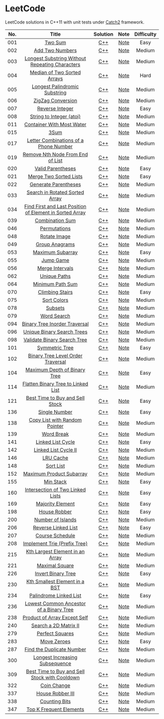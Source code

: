 # LeetCode

LeetCode solutions in C++11 with unit tests under [Catch2](https://github.com/catchorg/Catch2) framework.

| No.  |                            Title                             |                           Solution                           |                             Note                             | Difficulty |
| :--: | :----------------------------------------------------------: | :----------------------------------------------------------: | :----------------------------------------------------------: | :--------: |
| 001  |      [Two Sum](https://leetcode.com/problems/two-sum/)       |        [C++](./Problems/001.%20Two%20Sum/solution.h)         |        [Note](./Problems/001.%20Two%20Sum/README.md)         |    Easy    |
| 002  | [Add Two Numbers](https://leetcode.com/problems/add-two-numbers/) |   [C++](./Problems/002.%20Add%20Two%20Numbers/solution.h)    |   [Note](./Problems/002.%20Add%20Two%20Numbers/README.md)    |   Medium   |
| 003  | [Longest Substring Without Repeating Characters](https://leetcode.com/problems/longest-substring-without-repeating-characters/) | [C++](./Problems/003.%20Longest%20Substring%20Without%20Repeating%20Characters/solution.h) | [Note](./Problems/003.%20Longest%20Substring%20Without%20Repeating%20Characters/README.md) |   Medium   |
| 004  | [Median of Two Sorted Arrays](https://leetcode.com/problems/median-of-two-sorted-arrays/) | [C++](./Problems/004.%20Median%20of%20Two%20Sorted%20Arrays/solution.h) | [Note](./Problems/004.%20Median%20of%20Two%20Sorted%20Arrays/README.md) |    Hard    |
| 005  | [Longest Palindromic Substring](https://leetcode.com/problems/longest-palindromic-substring/) | [C++](./Problems/005.%20Longest%20Palindromic%20Substring/solution.h) | [Note](./Problems/005.%20Longest%20Palindromic%20Substring/README.md) |   Medium   |
| 006  | [ZigZag Conversion](https://leetcode.com/problems/zigzag-conversion/) |   [C++](./Problems/006.%20ZigZag%20Conversion/solution.h)    |   [Note](./Problems/006.%20ZigZag%20Conversion/README.md)    |   Medium   |
| 007  | [Reverse Integer](https://leetcode.com/problems/reverse-integer/) |    [C++](./Problems/007.%20Reverse%20Integer/solution.h)     |    [Note](./Problems/007.%20Reverse%20Integer/README.md)     |    Easy    |
| 008  | [String to Integer (atoi)](https://leetcode.com/problems/string-to-integer-atoi/) | [C++](./Problems/008.%20String%20to%20Integer%20(atoi)/solution.h) | [Note](./Problems/008.%20String%20to%20Integer%20(atoi)/README.md) |   Medium   |
| 011  | [Container With Most Water](https://leetcode.com/problems/container-with-most-water/) | [C++](./Problems/011.%20Container%20With%20Most%20Water/solution.h) | [Note](./Problems/011.%20Container%20With%20Most%20Water/README.md) |   Medium   |
| 015  |         [3Sum](https://leetcode.com/problems/3sum/)          |           [C++](./Problems/015.%203Sum/solution.h)           |           [Note](./Problems/015.%203Sum/README.md)           |   Medium   |
| 017  | [Letter Combinations of a Phone Number](https://leetcode.com/problems/letter-combinations-of-a-phone-number/) | [C++](./Problems/017.%20Letter%20Combinations%20of%20a%20Phone%20Number/solution.h) | [Note](./Problems/017.%20Letter%20Combinations%20of%20a%20Phone%20Number/README.md) |   Medium   |
| 019  | [Remove Nth Node From End of List](https://leetcode.com/problems/remove-nth-node-from-end-of-list/) | [C++](./Problems/019.%20Remove%20Nth%20Node%20From%20End%20of%20List/solution.h) | [Note](./Problems/019.%20Remove%20Nth%20Node%20From%20End%20of%20List/README.md) |   Medium   |
| 020  | [Valid Parentheses](https://leetcode.com/problems/valid-parentheses/) |   [C++](./Problems/020.%20Valid%20Parentheses/solution.h)    |   [Note](./Problems/020.%20Valid%20Parentheses/README.md)    |    Easy    |
| 021  | [Merge Two Sorted Lists](https://leetcode.com/problems/merge-two-sorted-lists/) | [C++](./Problems/021.%20Merge%20Two%20Sorted%20Lists/solution.h) | [Note](./Problems/021.%20Merge%20Two%20Sorted%20Lists/README.md) |    Easy    |
| 022  | [Generate Parentheses](https://leetcode.com/problems/generate-parentheses/) |  [C++](./Problems/022.%20Generate%20Parentheses/solution.h)  |  [Note](./Problems/022.%20Generate%20Parentheses/README.md)  |   Medium   |
| 033  | [Search in Rotated Sorted Array](https://leetcode.com/problems/search-in-rotated-sorted-array/) | [C++](./Problems/033.%20Search%20in%20Rotated%20Sorted%20Array/solution.h) | [Note](./Problems/033.%20Search%20in%20Rotated%20Sorted%20Array/README.md) |   Medium   |
| 034  | [Find First and Last Position of Element in Sorted Array](https://leetcode.com/problems/find-first-and-last-position-of-element-in-sorted-array/) | [C++](./Problems/034.%20Find%20First%20and%20Last%20Position%20of%20Element%20in%20Sorted%20Array/solution.h) | [Note](./Problems/034.%20Find%20First%20and%20Last%20Position%20of%20Element%20in%20Sorted%20Array/README.md) |   Medium   |
| 039  | [Combination Sum](https://leetcode.com/problems/combination-sum/) |    [C++](./Problems/039.%20Combination%20Sum/solution.h)     |    [Note](./Problems/039.%20Combination%20Sum/README.md)     |   Medium   |
| 046  | [Permutations](https://leetcode.com/problems/permutations/)  |       [C++](./Problems/046.%20Permutations/solution.h)       |       [Note](./Problems/046.%20Permutations/README.md)       |   Medium   |
| 048  | [Rotate Image](https://leetcode.com/problems/rotate-image/)  |      [C++](./Problems/048.%20Rotate%20Image/solution.h)      |      [Note](./Problems/048.%20Rotate%20Image/README.md)      |   Medium   |
| 049  | [Group Anagrams](https://leetcode.com/problems/group-anagrams/) |     [C++](./Problems/049.%20Group%20Anagrams/solution.h)     |     [Note](./Problems/049.%20Group%20Anagrams/README.md)     |   Medium   |
| 053  | [Maximum Subarray](https://leetcode.com/problems/maximum-subarray) |    [C++](./Problems/053.%20Maximum%20Subarray/solution.h)    |    [Note](./Problems/053.%20Maximum%20Subarray/README.md)    |    Easy    |
| 055  |    [Jump Game](https://leetcode.com/problems/jump-game/)     |       [C++](./Problems/055.%20Jump%20Game/solution.h)        |       [Note](./Problems/055.%20Jump%20Game/README.md)        |   Medium   |
| 056  | [Merge Intervals](https://leetcode.com/problems/merge-intervals/) |    [C++](./Problems/056.%20Merge%20Intervals/solution.h)     |    [Note](./Problems/056.%20Merge%20Intervals/README.md)     |   Medium   |
| 062  | [Unique Paths](https://leetcode.com/problems/unique-paths/)  |      [C++](./Problems/062.%20Unique%20Paths/solution.h)      |      [Note](./Problems/062.%20Unique%20Paths/README.md)      |   Medium   |
| 064  | [Minimum Path Sum](https://leetcode.com/problems/minimum-path-sum/) |   [C++](./Problems/064.%20Minimum%20Path%20Sum/solution.h)   |   [Note](./Problems/064.%20Minimum%20Path%20Sum/README.md)   |   Medium   |
| 070  | [Climbing Stairs](https://leetcode.com/problems/climbing-stairs/) |    [C++](./Problems/070.%20Climbing%20Stairs/solution.h)     |    [Note](./Problems/070.%20Climbing%20Stairs/README.md)     |    Easy    |
| 075  |  [Sort Colors](https://leetcode.com/problems/sort-colors/)   |      [C++](./Problems/075.%20Sort%20Colors/solution.h)       |      [Note](./Problems/075.%20Sort%20Colors/README.md)       |   Medium   |
| 078  |      [Subsets](https://leetcode.com/problems/subsets/)       |         [C++](./Problems/078.%20Subsets/solution.h)          |         [Note](./Problems/078.%20Subsets/README.md)          |   Medium   |
| 079  |  [Word Search](https://leetcode.com/problems/word-search/)   |      [C++](./Problems/079.%20Word%20Search/solution.h)       |      [Note](./Problems/079.%20Word%20Search/README.md)       |   Medium   |
| 094  | [Binary Tree Inorder Traversal](https://leetcode.com/problems/binary-tree-inorder-traversal/) | [C++](./Problems/094.%20Binary%20Tree%20Inorder%20Traversal/solution.h) | [Note](./Problems/094.%20Binary%20Tree%20Inorder%20Traversal/README.md) |   Medium   |
| 096  | [Unique Binary Search Trees](https://leetcode.com/problems/unique-binary-search-trees/) | [C++](./Problems/096.%20Unique%20Binary%20Search%20Trees/solution.h) | [Note](./Problems/096.%20Unique%20Binary%20Search%20Trees/README.md) |   Medium   |
| 098  | [Validate Binary Search Tree](https://leetcode.com/problems/validate-binary-search-tree/) | [C++](./Problems/098.%20Validate%20Binary%20Search%20Tree/solution.h) | [Note](./Problems/098.%20Validate%20Binary%20Search%20Tree/README.md) |   Medium   |
| 101  | [Symmetric Tree](https://leetcode.com/problems/symmetric-tree/) |     [C++](./Problems/101.%20Symmetric%20Tree/solution.h)     |     [Note](./Problems/101.%20Symmetric%20Tree/README.md)     |    Easy    |
| 102  | [Binary Tree Level Order Traversal](https://leetcode.com/problems/binary-tree-level-order-traversal/) | [C++](./Problems/102.%20Binary%20Tree%20Level%20Order%20Traversal/solution.h) | [Note](./Problems/102.%20Binary%20Tree%20Level%20Order%20Traversal/README.md) |   Medium   |
| 104  | [Maximum Depth of Binary Tree](https://leetcode.com/problems/maximum-depth-of-binary-tree/) | [C++](./Problems/104.%20Maximum%20Depth%20of%20Binary%20Tree/solution.h) | [Note](./Problems/104.%20Maximum%20Depth%20of%20Binary%20Tree/README.md) |    Easy    |
| 114  | [Flatten Binary Tree to Linked List](https://leetcode.com/problems/flatten-binary-tree-to-linked-list/) | [C++](./Problems/114.%20Flatten%20Binary%20Tree%20to%20Linked%20List/solution.h) | [Note](./Problems/114.%20Flatten%20Binary%20Tree%20to%20Linked%20List/README.md) |   Medium   |
| 121  | [Best Time to Buy and Sell Stock](https://leetcode.com/problems/best-time-to-buy-and-sell-stock/) | [C++](./Problems/121.%20Best%20Time%20to%20Buy%20and%20Sell%20Stock/solution.h) | [Note](./Problems/121.%20Best%20Time%20to%20Buy%20and%20Sell%20Stock/README.md) |    Easy    |
| 136  | [Single Number](https://leetcode.com/problems/single-number/) |     [C++](./Problems/136.%20Single%20Number/solution.h)      |     [Note](./Problems/136.%20Single%20Number/README.md)      |    Easy    |
| 138  | [Copy List with Random Pointer](https://leetcode.com/problems/copy-list-with-random-pointer/) | [C++](./Problems/138.%20Copy%20List%20with%20Random%20Pointer/solution.h) | [Note](./Problems/138.%20Copy%20List%20with%20Random%20Pointer/README.md) |   Medium   |
| 139  |   [Word Break](https://leetcode.com/problems/word-break/)    |       [C++](./Problems/139.%20Word%20Break/solution.h)       |       [Note](./Problems/139.%20Word%20Break/README.md)       |   Medium   |
| 141  | [Linked List Cycle](https://leetcode.com/problems/linked-list-cycle/) |  [C++](./Problems/141.%20Linked%20List%20Cycle/solution.h)   |  [Note](./Problems/141.%20Linked%20List%20Cycle/README.md)   |    Easy    |
| 142  | [Linked List Cycle II](https://leetcode.com/problems/linked-list-cycle-ii/) | [C++](./Problems/142.%20Linked%20List%20Cycle%20II/solution.h) | [Note](./Problems/142.%20Linked%20List%20Cycle%20II/README.md) |   Medium   |
| 146  |    [LRU Cache](https://leetcode.com/problems/lru-cache/)     |       [C++](./Problems/146.%20LRU%20Cache/solution.h)        |       [Note](./Problems/146.%20LRU%20Cache/README.md)        |   Medium   |
| 148  |    [Sort List](https://leetcode.com/problems/sort-list/)     |       [C++](./Problems/148.%20Sort%20List/solution.h)        |       [Note](./Problems/148.%20Sort%20List/README.md)        |   Medium   |
| 152  | [Maximum Product Subarray](https://leetcode.com/problems/maximum-product-subarray/) | [C++](./Problems/152.%20Maximum%20Product%20Subarray/solution.h) | [Note](./Problems/152.%20Maximum%20Product%20Subarray/README.md) |   Medium   |
| 155  |    [Min Stack](https://leetcode.com/problems/min-stack/)     |       [C++](./Problems/155.%20Min%20Stack/solution.h)        |       [Note](./Problems/155.%20Min%20Stack/README.md)        |    Easy    |
| 160  | [Intersection of Two Linked Lists](https://leetcode.com/problems/intersection-of-two-linked-lists/) | [C++](./Problems/160.%20Intersection%20of%20Two%20Linked%20Lists/solution.h) | [Note](./Problems/160.%20Intersection%20of%20Two%20Linked%20Lists/README.md) |    Easy    |
| 169  | [Majority Element](https://leetcode.com/problems/majority-element/) |    [C++](./Problems/169.%20Majority%20Element/solution.h)    |    [Note](./Problems/169.%20Majority%20Element/README.md)    |    Easy    |
| 198  |  [House Robber](https://leetcode.com/problems/house-robber)  |      [C++](./Problems/198.%20House%20Robber/solution.h)      |      [Note](./Problems/198.%20House%20Robber/README.md)      |    Easy    |
| 200  | [Number of Islands](https://leetcode.com/problems/number-of-islands) |  [C++](./Problems/200.%20Number%20of%20Islands/solution.h)   |  [Note](./Problems/200.%20Number%20of%20Islands/README.md)   |   Medium   |
| 206  | [Reverse Linked List](https://leetcode.com/problems/reverse-linked-list) | [C++](./Problems/206.%20Reverse%20Linked%20List/solution.h)  | [Note](./Problems/206.%20Reverse%20Linked%20List/README.md)  |    Easy    |
| 207  | [Course Schedule](https://leetcode.com/problems/course-schedule) |    [C++](./Problems/207.%20Course%20Schedule/solution.h)     |    [Note](./Problems/207.%20Course%20Schedule/README.md)     |   Medium   |
| 208  | [Implement Trie (Prefix Tree)](https://leetcode.com/problems/implement-trie-prefix-tree) | [C++](./Problems/208.%20Implement%20Trie%20(Prefix%20Tree)/solution.h) | [Note](./Problems/208.%20Implement%20Trie%20(Prefix%20Tree)/README.md) |   Medium   |
| 215  | [Kth Largest Element in an Array](https://leetcode.com/problems/kth-largest-element-in-an-array) | [C++](./Problems/215.%20Kth%20Largest%20Element%20in%20an%20Array/solution.h) | [Note](./Problems/215.%20Kth%20Largest%20Element%20in%20an%20Array/README.md) |   Medium   |
| 221  | [Maximal Square](https://leetcode.com/problems/maximal-square) |     [C++](./Problems/221.%20Maximal%20Square/solution.h)     |     [Note](./Problems/221.%20Maximal%20Square/README.md)     |   Medium   |
| 226  | [Invert Binary Tree](https://leetcode.com/problems/invert-binary-tree) |  [C++](./Problems/226.%20Invert%20Binary%20Tree/solution.h)  |  [Note](./Problems/226.%20Invert%20Binary%20Tree/README.md)  |    Easy    |
| 230  | [Kth Smallest Element in a BST](https://leetcode.com/problems/kth-smallest-element-in-a-bst) | [C++](./Problems/230.%20Kth%20Smallest%20Element%20in%20a%20BST/solution.h) | [Note](./Problems/230.%20Kth%20Smallest%20Element%20in%20a%20BST/README.md) |   Medium   |
| 234  | [Palindrome Linked List](https://leetcode.com/problems/palindrome-linked-list) | [C++](./Problems/234.%20Palindrome%20Linked%20List/solution.h) | [Note](./Problems/234.%20Palindrome%20Linked%20List/README.md) |    Easy    |
| 236  | [Lowest Common Ancestor of a Binary Tree](https://leetcode.com/problems/lowest-common-ancestor-of-a-binary-tree) | [C++](./Problems/236.%20Lowest%20Common%20Ancestor%20of%20a%20Binary%20Tree/solution.h) | [Note](./Problems/236.%20Lowest%20Common%20Ancestor%20of%20a%20Binary%20Tree/README.md) |   Medium   |
| 238  | [Product of Array Except Self](https://leetcode.com/problems/product-of-array-except-self) | [C++](./Problems/238.%20Product%20of%20Array%20Except%20Self/solution.h) | [Note](./Problems/238.%20Product%20of%20Array%20Except%20Self/README.md) |   Medium   |
| 240  | [Search a 2D Matrix II](https://leetcode.com/problems/search-a-2d-matrix-ii) | [C++](./Problems/240.%20Search%20a%202D%20Matrix%20II/solution.h) | [Note](./Problems/240.%20Search%20a%202D%20Matrix%20II/README.md) |   Medium   |
| 279  | [Perfect Squares](https://leetcode.com/problems/perfect-squares) |    [C++](./Problems/279.%20Perfect%20Squares/solution.h)     |    [Note](./Problems/279.%20Perfect%20Squares/README.md)     |   Medium   |
| 283  |   [Move Zeroes](https://leetcode.com/problems/move-zeroes)   |      [C++](./Problems/283.%20Move%20Zeroes/solution.h)       |      [Note](./Problems/283.%20Move%20Zeroes/README.md)       |    Easy    |
| 287  | [Find the Duplicate Number](https://leetcode.com/problems/find-the-duplicate-number) | [C++](./Problems/287.%20Find%20the%20Duplicate%20Number/solution.h) | [Note](./Problems/287.%20Find%20the%20Duplicate%20Number/README.md) |   Medium   |
| 300  | [Longest Increasing Subsequence](https://leetcode.com/problems/longest-increasing-subsequence) | [C++](./Problems/300.%20Longest%20Increasing%20Subsequence/solution.h) | [Note](./Problems/300.%20Longest%20Increasing%20Subsequence/README.md) |   Medium   |
| 309  | [Best Time to Buy and Sell Stock with Cooldown](https://leetcode.com/problems/best-time-to-buy-and-sell-stock-with-cooldown) | [C++](./Problems/309.%20Best%20Time%20to%20Buy%20and%20Sell%20Stock%20with%20Cooldown/solution.h) | [Note](./Problems/309.%20Best%20Time%20to%20Buy%20and%20Sell%20Stock%20with%20Cooldown/README.md) |   Medium   |
| 322  |   [Coin Change](https://leetcode.com/problems/coin-change)   |      [C++](./Problems/322.%20Coin%20Change/solution.h)       |      [Note](./Problems/322.%20Coin%20Change/README.md)       |   Medium   |
| 337  | [House Robber III](https://leetcode.com/problems/house-robber-iii) |   [C++](./Problems/337.%20House%20Robber%20III/solution.h)   |   [Note](./Problems/337.%20House%20Robber%20III/README.md)   |   Medium   |
| 338  | [Counting Bits](https://leetcode.com/problems/counting-bits) |     [C++](./Problems/338.%20Counting%20Bits/solution.h)      |     [Note](./Problems/338.%20Counting%20Bits/README.md)      |   Medium   |
| 347  | [Top K Frequent Elements](https://leetcode.com/problems/top-k-frequent-elements) | [C++](./Problems/347.%20Top%20K%20Frequent%20Elements/solution.h) | [Note](./Problems/347.%20Top%20K%20Frequent%20Elements/README.md) |   Medium   |





